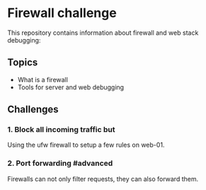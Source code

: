 # Firewall challenge
This repository contains information about firewall and web stack debugging:

## Topics
- What is a firewall
- Tools for server and web debugging

## Challenges

###  1. Block all incoming traffic but
Using the ufw firewall to setup a few rules on web-01.

###   2. Port forwarding #advanced
Firewalls can not only filter requests, they can also forward them.
